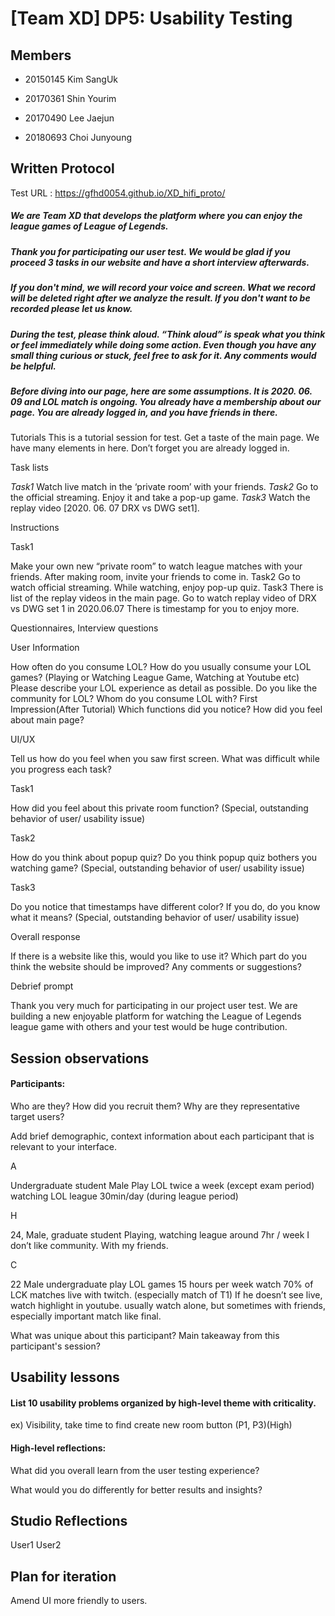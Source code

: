 # [Team XD] DP5: Usability Testing
 
## Members
 
- 20150145 Kim SangUk
 
- 20170361 Shin Yourim
 
- 20170490 Lee Jaejun
 
- 20180693 Choi Junyoung
 
## Written Protocol

Test URL : https://gfhd0054.github.io/XD_hifi_proto/

##### We are *Team XD* that develops the platform where you can enjoy the league games of League of Legends. 
##### Thank you for participating our user test. We would be glad if you proceed 3 tasks in our website and have a short interview afterwards.
##### If you don't mind, we will record your voice and screen. What we record will be deleted right after we analyze the result. If you don't want to be recorded please let us know. 
##### During the test, please think aloud. “Think aloud” is speak what you think or feel immediately while doing some action. Even though you have any small thing curious or stuck, feel free to ask for it. Any comments would be helpful.

##### Before diving into our page, here are some assumptions. It is 2020. 06. 09 and LOL match is ongoing. You already have a membership about our page. You are already logged in, and you have friends in there.

Tutorials
This is a tutorial session for test. Get a taste of the main page. We have many elements in here. Don’t forget you are already logged in.

Task lists

*Task1*
Watch live match in the ‘private room’ with your friends. 
*Task2*
Go to the official streaming. Enjoy it and take a pop-up game.
*Task3*
Watch the replay video [2020. 06. 07 DRX vs DWG set1].
 
Instructions

Task1

Make your own new “private room” to watch league matches with your friends. After making room, invite your friends to come in.
Task2
Go to watch official streaming. While watching, enjoy pop-up quiz.
Task3
There is list of the replay videos in the main page.
Go to watch replay video of DRX vs DWG set 1 in 2020.06.07
There is timestamp for you to enjoy more.

Questionnaires, Interview questions

User Information

How often do you consume LOL?
How do you usually consume your LOL games? (Playing or Watching League Game, Watching at Youtube etc)
Please describe your LOL experience as detail as possible.
Do you like the community for LOL?
Whom do you consume LOL with?
First Impression(After Tutorial)
Which functions did you notice?
How did you feel about main page?

UI/UX

Tell us how do you feel when you saw first screen.
What was difficult while you progress each task?

Task1

How did you feel about this private room function?
(Special, outstanding behavior of user/ usability issue)


Task2

How do you think about popup quiz?
Do you think popup quiz bothers you watching game?
(Special, outstanding behavior of user/ usability issue)


Task3

Do you notice that timestamps have different color?
If you do, do you know what it means?
(Special, outstanding behavior of user/ usability issue)



Overall response

If there is a website like this, would you like to use it?
Which part do you think the website should be improved? 
Any comments or suggestions?

Debrief prompt

Thank you very much for participating in our project user test. We are building a new enjoyable platform for watching the League of Legends league game with others and your test would be huge contribution.


## Session observations
#### Participants: 
Who are they? How did you recruit them? Why are they representative target users?

Add brief demographic, context information about each participant that is relevant to your interface.

A

Undergraduate student
Male
Play LOL twice a week (except exam period)
watching LOL league 30min/day (during league period)

H

24, Male, graduate student
Playing, watching league around 7hr / week
I don’t like community.
With my friends.

C

22 Male undergraduate
play LOL games 15 hours per week
watch 70% of LCK matches live with twitch. (especially match of T1)
If he doesn’t see live, watch highlight in youtube.
usually watch alone, but sometimes with friends, especially important match like final. 


What was unique about this participant? Main takeaway from this participant's session?

## Usability lessons

#### List 10 usability problems organized by high-level theme with criticality. 

ex) Visibility, take time to find create new room button (P1, P3)(High)

#### High-level reflections: 

What did you overall learn from the user testing experience? 

What would you do differently for better results and insights?

## Studio Reflections
User1
User2

## Plan for iteration
Amend UI more friendly to users. 
